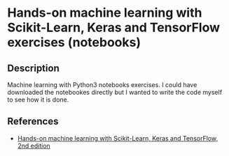 # Hands-on machine learning with Scikit-Learn, Keras and TensorFlow exercises (notebooks)

## Description

Machine learning with Python3 notebooks exercises. I could have downloaded the notebookes directly but I wanted to write the code myself to see how it is done.

## References

- [Hands-on machine learning with Scikit-Learn, Keras and TensorFlow, 2nd edition](https://www.oreilly.com/library/view/hands-on-machine-learning/9781492032632/)
